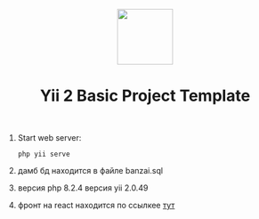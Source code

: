 <p align="center">
    <a href="https://github.com/yiisoft" target="_blank">
        <img src="https://avatars0.githubusercontent.com/u/993323" height="100px">
    </a>
    <h1 align="center">Yii 2 Basic Project Template</h1>
    <br>
</p>


1. Start web server:

    ```
    php yii serve
    ```
2. дамб бд находится в файле banzai.sql
3. версия php 8.2.4 версия yii 2.0.49
4. фронт на react находится по ссылкее <a href="https://github.com/nikif9/Banzai-Games-front-test-task" target="_blank">тут</a>
